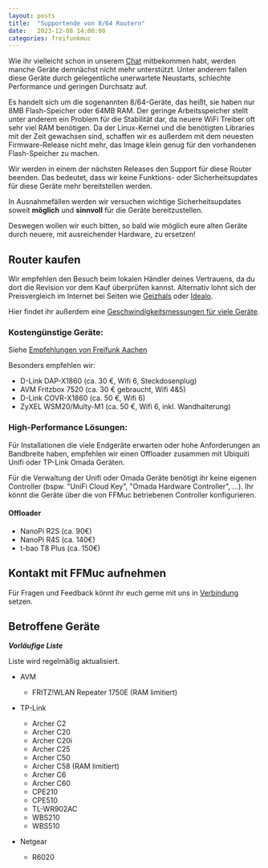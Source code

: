 ```yaml
---
layout: posts
title:  "Supportende von 8/64 Routern"
date:   2023-12-08 14:00:00
categories: freifunkmuc
---
```


Wie ihr vielleicht schon in unserem [Chat](https://chat.ffmuc.net) mitbekommen habt, werden manche Geräte demnächst
nicht mehr unterstützt. Unter anderem fallen diese Geräte durch gelegentliche unerwartete Neustarts, schlechte
Performance und geringen Durchsatz auf.

Es handelt sich um die sogenannten 8/64-Geräte, das heißt, sie haben nur 8MB Flash-Speicher oder 64MB RAM. Der geringe
Arbeitsspeicher stellt unter anderem ein Problem für die Stabilität dar, da neuere WiFi Treiber oft sehr viel RAM
benötigen. Da der Linux-Kernel und die benötigten Libraries mit der Zeit gewachsen sind, schaffen wir es außerdem mit
dem neuesten Firmware-Release nicht mehr, das Image klein genug für den vorhandenen Flash-Speicher zu machen.

Wir werden in einem der nächsten Releases den Support für diese Router beenden. Das bedeutet, dass wir keine Funktions- oder
Sicherheitsupdates für diese Geräte mehr bereitstellen werden.

In Ausnahmefällen werden wir versuchen wichtige Sicherheitsupdates soweit **möglich** und **sinnvoll** für die Geräte
bereitzustellen.

Deswegen wollen wir euch bitten, so bald wie möglich eure alten Geräte durch neuere, mit
ausreichender Hardware, zu ersetzen!

## Router kaufen

Wir empfehlen den Besuch beim lokalen Händler deines Vertrauens, da du dort die Revision vor dem Kauf überprüfen
kannst. Alternativ lohnt sich der Preisvergleich im Internet bei Seiten wie [Geizhals](https://geizhals.de/) oder
[Idealo](https://www.idealo.de/).

Hier findet ihr außerdem eine [Geschwindigkeitsmessungen für viele Geräte](https://ffmuc.net/wiki/doku.php?id=knb:gluon.speed-with-wg).


### Kostengünstige Geräte:

Siehe [Empfehlungen von Freifunk Aachen](https://wiki.freifunk.net/Freifunk_Aachen/Hardware)

Besonders empfehlen wir:
* D-Link DAP-X1860 (ca. 30&nbsp;€, Wifi 6, Steckdosenplug)
* AVM Fritzbox 7520 (ca. 30&nbsp;€ gebraucht, Wifi 4&5)
* D-Link COVR-X1860 (ca. 50&nbsp;€, Wifi 6)
* ZyXEL WSM20/Multy-M1 (ca. 50&nbsp;€, Wifi 6, inkl. Wandhalterung)


### High-Performance Lösungen:

Für Installationen die viele Endgeräte erwarten oder hohe Anforderungen an Bandbreite haben, empfehlen wir einen
Offloader zusammen mit Ubiquiti Unifi oder TP-Link Omada Geräten.

Für die Verwaltung der Unifi oder Omada Geräte benötigt ihr keine eigenen Controller (bspw. "UniFi Cloud Key",
"Omada Hardware Controller", ...). Ihr könnt die Geräte über die von FFMuc betriebenen Controller konfigurieren.


#### Offloader
* NanoPi R2S (ca. 90€)
* NanoPi R4S (ca. 140€)
* t-bao	T8 Plus	(ca. 150€)


## Kontakt mit FFMuc aufnehmen

Für Fragen und Feedback könnt ihr euch gerne mit uns in [Verbindung](https://ffmuc.net/kontakt) setzen.


## Betroffene Geräte

***Vorläufige Liste***

Liste wird regelmäßig aktualisiert.

* AVM
  * FRITZ!WLAN Repeater 1750E (RAM limitiert)

* TP-Link
  * Archer C2
  * Archer C20
  * Archer C20i
  * Archer C25
  * Archer C50
  * Archer C58 (RAM limitiert)
  * Archer C6
  * Archer C60
  * CPE210
  * CPE510
  * TL-WR902AC
  * WBS210
  * WBS510

* Netgear
  * R6020
